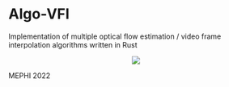 # Algo-VFI
Implementation of multiple optical flow estimation / video frame interpolation algorithms written in Rust

<p align="center">
  <img src="https://github.com/GregoryKogan/GregoryKogan/blob/main/flow.gif" />
<p/>

MEPHI 2022
